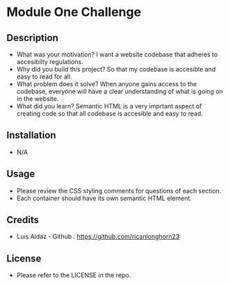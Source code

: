 # Module One Challenge 

## Description
- What was your motivation? I want a website codebase that adheres to accesibilty regulations.
- Why did you build this project? So that my codebase is accesible and easy to read for all.
- What problem does it solve? When anyone gains access to the codebase, everyone will have a clear understanding of what is going on in the website.
- What did you learn? Semantic HTML is a very imprtant aspect of creating code so that all codebase is accesible and easy to read.

## Installation
- N/A

## Usage
- Please review the CSS styling comments for questions of each section.
- Each container should have its own semantic HTML element.

## Credits
- Luis Aldaz - Github : https://github.com/ricanlonghorn23

## License
- Please refer to the LICENSE in the repo.
